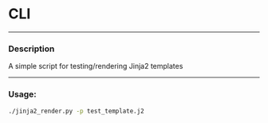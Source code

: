 # CLI
---
### Description
A simple script for testing/rendering Jinja2 templates

---
### Usage:
```sh
./jinja2_render.py -p test_template.j2

```

